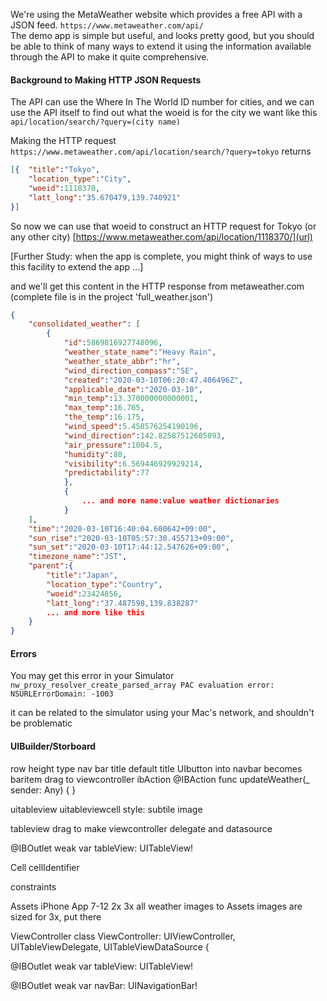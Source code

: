 We're using the MetaWeather website which provides a free API with a JSON feed. `https://www.metaweather.com/api/`  
The demo app is simple but useful, and looks pretty good, but you should be able to think of many ways to extend it using the information available through the API to make it quite comprehensive.


#### Background to Making HTTP JSON Requests


The API can use the Where In The World ID number for cities, and we can use the API itself to find out what the woeid is for the city we want like this `api/location/search/?query=(city name)`

Making the HTTP request `https://www.metaweather.com/api/location/search/?query=tokyo` returns
```JSON 
[{	"title":"Tokyo",
	"location_type":"City",
	"woeid":1118370,
	"latt_long":"35.670479,139.740921"
}]  
```  

So now we can use that woeid to construct an HTTP request for Tokyo (or any other city)
[https://www.metaweather.com/api/location/1118370/](url)

[Further Study: when the app is complete, you might think of ways to use this facility to extend the app ...]

and we'll get this content in the HTTP response from metaweather.com (complete file is in the project 'full_weather.json')
```json
{
	"consolidated_weather": [  
		{
			"id":5869816927748096,
			"weather_state_name":"Heavy Rain",
			"weather_state_abbr":"hr",
			"wind_direction_compass":"SE",
			"created":"2020-03-10T06:20:47.406496Z",
			"applicable_date":"2020-03-10",
			"min_temp":13.370000000000001,
			"max_temp":16.765,
			"the_temp":16.175,
			"wind_speed":5.458576254190196,
			"wind_direction":142.82587512605093,
			"air_pressure":1004.5,
			"humidity":88,
			"visibility":6.569446929929214,
			"predictability":77		
			},
			{
				... and more name:value weather dictionaries 
			}
	],		
	"time":"2020-03-10T16:40:04.600642+09:00",
	"sun_rise":"2020-03-10T05:57:30.455713+09:00",
	"sun_set":"2020-03-10T17:44:12.547626+09:00",
	"timezone_name":"JST",
	"parent":{
		"title":"Japan",
		"location_type":"Country",
		"woeid":23424856,
		"latt_long":"37.487598,139.838287"
		... and more like this
	}
}
```
#### Errors

You may get this error in your Simulator  
`nw_proxy_resolver_create_parsed_array PAC evaluation error: NSURLErrorDomain: -1003`

it can be related to the simulator using your Mac's network, and shouldn't be problematic



#### UIBuilder/Storboard

row height
type
nav bar
	title
		default title
UIbutton into navbar
	becomes baritem
	drag to viewcontroller ibAction
	@IBAction func updateWeather(_ sender: Any) {
	}

uitableview
uitableviewcell
	style: subtile
	image

tableview drag to make viewcontroller delegate and datasource

@IBOutlet weak var tableView: UITableView!


Cell 
	cellIdentifier
	
constraints

Assets
	iPhone App 7-12 2x 3x
	all weather images to Assets
	images are sized for 3x, put there

ViewController
class ViewController: UIViewController, UITableViewDelegate, UITableViewDataSource {

@IBOutlet weak var tableView: UITableView!

@IBOutlet weak var navBar: UINavigationBar!




	
